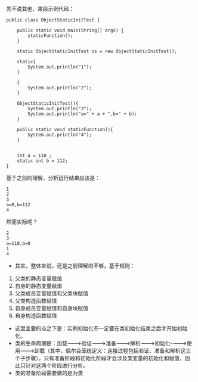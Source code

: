 先不说其他，来段示例代码：
```language
public class ObjectStaticInitTest {

	public static void main(String[] args) {
		staticFunction();
	}
	
	static ObjectStaticInitTest os = new ObjectStaticInitTest();
	
	static{
		System.out.println("1");
	}
	
	{
		System.out.println("2");
	}
	
	ObjectStaticInitTest(){
		System.out.println("3");
		System.out.println("a=" + a + ",b=" + b);
	}

	public static void staticFunction(){
		System.out.println("4");
	}
	
	
	int a = 110 ;
	static int b = 112;
}
```
基于之前的理解，分析运行结果应该是：
```language
1
2
3
a=0,b=112
4
```
然而实际呢？
```language
2
3
a=110,b=0
1
4
```
- 其实，整体来说，还是之前理解的不够，基于规则：
1. 父类的静态变量赋值
2. 自身的静态变量赋值
3. 父类成员变量赋值和父类块赋值
4. 父类构造函数赋值
5. 自身成员变量赋值和自身块赋值
6. 自身构造函数赋值
- 这里主要的点之下是：实例初始化不一定要在类初始化结束之后才开始初始化。
- 类的生命周期是：加载--->验证--->准备--->解析--->初始化---->使用--->卸载（其中，偶尔会笼统定义：连接过程包括验证、准备和解析这三个子步骤），只有准备阶段和初始化阶段才会涉及类变量的初始化和赋值，因此只针对这两个阶段进行分析。
- 类的准备阶段需要做的是为类

